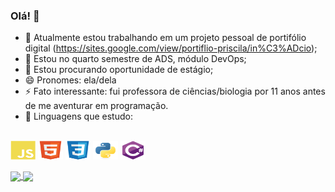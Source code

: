### Olá! 👋

- 🔭 Atualmente estou trabalhando em um projeto pessoal de portifólio digital (https://sites.google.com/view/portiflio-priscila/in%C3%ADcio);
- 🌱 Estou no quarto semestre de ADS, módulo DevOps;
- 👯 Estou procurando oportunidade de estágio;
- 😄 Pronomes: ela/dela
- ⚡ Fato interessante: fui professora de ciências/biologia por 11 anos antes de me aventurar em programação.
- 📖 Linguagens que estudo:
<div style="display: inline_block"><br>
  <img align="center" alt="Rafa-Js" height="30" width="40" src="https://raw.githubusercontent.com/devicons/devicon/master/icons/javascript/javascript-plain.svg">
  <img align="center" alt="Rafa-HTML" height="30" width="40" src="https://raw.githubusercontent.com/devicons/devicon/master/icons/html5/html5-original.svg">
  <img align="center" alt="Rafa-CSS" height="30" width="40" src="https://raw.githubusercontent.com/devicons/devicon/master/icons/css3/css3-original.svg">
  <img align="center" alt="Rafa-Python" height="30" width="40" src="https://raw.githubusercontent.com/devicons/devicon/master/icons/python/python-original.svg">
  <img align="center" alt="Rafa-Csharp" height="30" width="40" src="https://raw.githubusercontent.com/devicons/devicon/master/icons/csharp/csharp-original.svg">

<br>
<br>

<a href="https://github.com/PriReis">
  <img align="center" src="https://github-readme-stats.vercel.app/api?username=PriReis&show_icons=true&theme=radical" />
</a>
<a href="https://github.com/PriReis">
  <img align="center" src="https://github-readme-stats.vercel.app/api/top-langs/?username=PriReis&theme=blue-green" />
</a>
